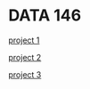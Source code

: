 # DATA 146

[project 1](https://wwang-17.github.io/DATA146/project1.html) 

[project 2](https://wwang-17.github.io/DATA146/project2.html)

[project 3](https://wwang-17.github.io/DATA146/project3.html)
